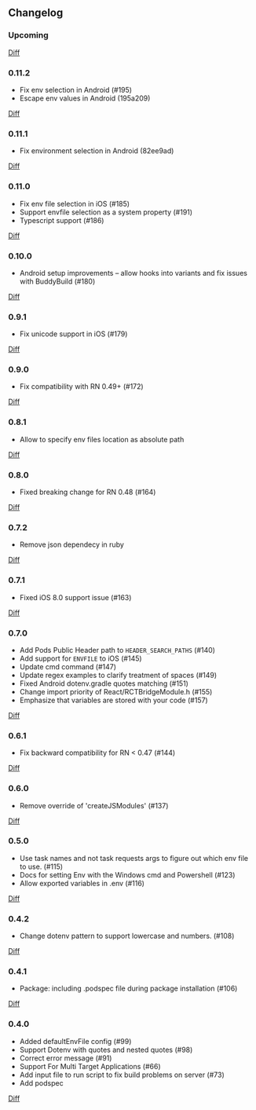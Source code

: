 ## Changelog

### Upcoming

[Diff](https://github.com/luggit/react-native-config/compare/v0.11.2...master)

### 0.11.2

- Fix env selection in Android (#195)
- Escape env values in Android (195a209)

[Diff](https://github.com/luggit/react-native-config/compare/v0.11.1...v0.11.2)

### 0.11.1

- Fix environment selection in Android (82ee9ad)

[Diff](https://github.com/luggit/react-native-config/compare/v0.11.0...v0.11.1)

### 0.11.0

- Fix env file selection in iOS (#185)
- Support envfile selection as a system property (#191)
- Typescript support (#186)

[Diff](https://github.com/luggit/react-native-config/compare/v0.10.0...v0.11.0)

### 0.10.0

- Android setup improvements – allow hooks into variants and fix issues with BuddyBuild (#180)

[Diff](https://github.com/luggit/react-native-config/compare/v0.9.1...v0.10.0)

### 0.9.1

- Fix unicode support in iOS (#179)

[Diff](https://github.com/luggit/react-native-config/compare/v0.9.0...v0.9.1)

### 0.9.0

- Fix compatibility with RN 0.49+ (#172)

[Diff](https://github.com/luggit/react-native-config/compare/v0.8.1...v0.9.0)

### 0.8.1

- Allow to specify env files location as absolute path

[Diff](https://github.com/luggit/react-native-config/compare/e82ade149b3f940800cb1a1834cd699db3b10658...0b1b91d07858f6f4df1555fa61135725af7ed6a8)

### 0.8.0

- Fixed breaking change for RN 0.48 (#164)

[Diff](https://github.com/luggit/react-native-config/compare/52733cd5cf3209f5907d26173d75a3c9322f714c...e82ade149b3f940800cb1a1834cd699db3b10658)

### 0.7.2

- Remove json dependecy in ruby

[Diff](https://github.com/luggit/react-native-config/compare/bf3a97fa7e638795d86b76181a691ffb008f3d71...52733cd5cf3209f5907d26173d75a3c9322f714c)

### 0.7.1

- Fixed iOS 8.0 support issue (#163)

[Diff](https://github.com/luggit/react-native-config/compare/e354279a6ae24387426cb2b09275809c998ccd01...bf3a97fa7e638795d86b76181a691ffb008f3d71)

### 0.7.0

- Add Pods Public Header path to `HEADER_SEARCH_PATHS` (#140)
- Add support for `ENVFILE` to iOS (#145)
- Update cmd command (#147)
- Update regex examples to clarify treatment of spaces (#149)
- Fixed Android dotenv.gradle quotes matching (#151)
- Change import priority of React/RCTBridgeModule.h (#155)
- Emphasize that variables are stored with your code (#157)

[Diff](https://github.com/luggit/react-native-config/compare/e4c4a07e6673cceb7609ec6badac6b4dcdaadae6...e354279a6ae24387426cb2b09275809c998ccd01)

### 0.6.1

- Fix backward compatibility for RN < 0.47 (#144)

[Diff](https://github.com/luggit/react-native-config/compare/3306ea263717d0be579231e1d928df371482f428...e4c4a07e6673cceb7609ec6badac6b4dcdaadae6)

### 0.6.0

- Remove override of 'createJSModules' (#137)

[Diff](https://github.com/luggit/react-native-config/compare/bd20afa38edad5d31d1f852db51705398a44474b...3306ea263717d0be579231e1d928df371482f428)

### 0.5.0

- Use task names and not task requests args to figure out which env file to use. (#115)
- Docs for setting Env with the Windows cmd and Powershell (#123)
- Allow exported variables in .env (#116)

[Diff](https://github.com/luggit/react-native-config/compare/701ae6c13cc66d2b3ff03f027aae0694da0f2ccd...bd20afa38edad5d31d1f852db51705398a44474b)

### 0.4.2

- Change dotenv pattern to support lowercase and numbers. (#108)

[Diff](https://github.com/luggit/react-native-config/compare/5803c20c519a726709acb470b3c1ef880b14145b...701ae6c13cc66d2b3ff03f027aae0694da0f2ccd)

### 0.4.1

- Package: including .podspec file during package installation (#106)

[Diff](https://github.com/luggit/react-native-config/compare/cfdbaf23922705015f719f6512385724e2f7538b...5803c20c519a726709acb470b3c1ef880b14145b)

### 0.4.0

- Added defaultEnvFile config (#99)
- Support Dotenv with quotes and nested quotes (#98)
- Correct error message (#91)
- Support For Multi Target Applications (#66)
- Add input file to run script to fix build problems on server (#73)
- Add podspec

[Diff](https://github.com/luggit/react-native-config/compare/5e4abf1da66eb2818276b5b4a9f15f2db652c154...cfdbaf23922705015f719f6512385724e2f7538b)
